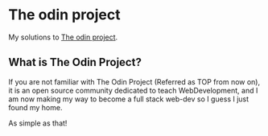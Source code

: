 # The odin project

My solutions to [The odin project](https://www.theodinproject.com/).

## What is The Odin Project?

If you are not familiar with The Odin Project (Referred as TOP from now on), it is an open source community dedicated to teach WebDevelopment, and I am now making my way to become a full stack web-dev so I guess I just found my home.

As simple as that!
